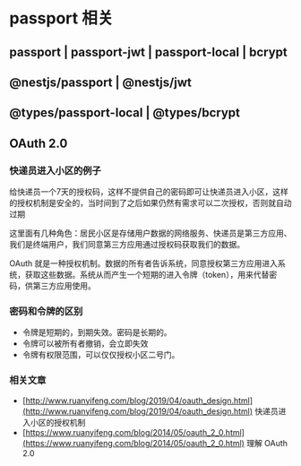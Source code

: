 # passport 相关

## passport | passport-jwt | passport-local | bcrypt

## @nestjs/passport | @nestjs/jwt

## @types/passport-local | @types/bcrypt

## OAuth 2.0

### 快递员进入小区的例子

给快递员一个7天的授权码，这样不提供自己的密码即可让快递员进入小区，这样的授权机制是安全的，当时间到了之后如果仍然有需求可以二次授权，否则就自动过期

这里面有几种角色：居民小区是存储用户数据的网络服务、快递员是第三方应用、我们是终端用户，我们同意第三方应用通过授权码获取我们的数据。

OAuth 就是一种授权机制。数据的所有者告诉系统，同意授权第三方应用进入系统，获取这些数据。系统从而产生一个短期的进入令牌（token），用来代替密码，供第三方应用使用。

### 密码和令牌的区别

- 令牌是短期的，到期失效。密码是长期的。
- 令牌可以被所有者撤销，会立即失效
- 令牌有权限范围，可以仅仅授权小区二号门。

### 相关文章

- [http://www.ruanyifeng.com/blog/2019/04/oauth_design.html](http://www.ruanyifeng.com/blog/2019/04/oauth_design.html) 快递员进入小区的授权机制
- [https://www.ruanyifeng.com/blog/2014/05/oauth_2_0.html](https://www.ruanyifeng.com/blog/2014/05/oauth_2_0.html) 理解 OAuth 2.0